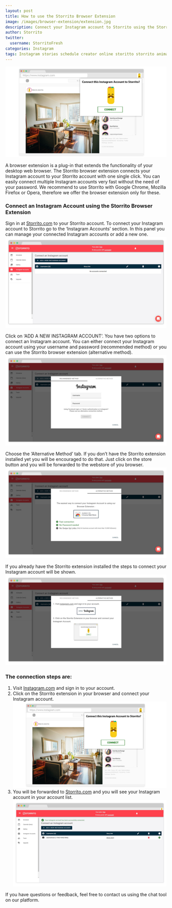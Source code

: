 ```yaml
---
layout: post
title: How to use the Storrito Browser Extension
image: /images/browser-extension/extension.jpg
description: Connect your Instagram account to Storrito using the Storrito Extension
author: Storrito
twitter:
  username: StorritoFresh
categories: Instagram
tags: Instagram stories schedule creator online storitto storrito animation pc computer desktop mac browser extension
---
```


![How to post](/images/browser-extension/extension.jpg "Storrito Instagram Extension")

A browser extension is a plug-in that extends the functionality of your desktop web browser. The Storrito browser extension connects your Instagram account to your Storrito account with one single click. You can easily connect multiple Instagram accounts very fast without the need of your password. We recommend to use Storrito with Google Chrome, Mozilla Firefox or Opera, therefore we offer the browser extension only for these.

<!--more-->
### Connect an Instagram Account using the Storrito Browser Extension

Sign in at [Storrito.com](https://app.storrito.com) to your Storrito account. To connect your Instagram account to Storrito go to the ‘Instagram Accounts’ section. In this panel you can manage your connected Instagram accounts or add a new one.
![How to post](/images/browser-extension/list.jpg "Storrito Empty List")

Click on ‘ADD A NEW INSTAGRAM ACCOUNT’. You have two options to connect an Instagram account. You can either connect your Instagram account using your username and password (recommended method) or you can use the Storrito browser extension (alternative method).
![How to post](/images/browser-extension/ig_connect.jpg "Storrito Instagram Connect")

Choose the ‘Alternative Method’ tab. If you don’t have the Storrito extension installed yet you will be encouraged to do that. Just click on the store button and you will be forwarded to the webstore of you browser.
![How to post](/images/browser-extension/connect_notinstalled_extension.jpg "Storrito Instagram Connect")

If you already have the Storrito extension installed the steps to connect your Instagram account will be shown.
![How to post](/images/browser-extension/connect_installed_extension.jpg "Storrito Instagram connect with browser extension")

### The connection steps are:
1. Visit [Instagram.com](https://www.instagram.com/) and sign in to your account.
2. Click on the Storrito extension in your browser and connect your Instagram account.![How to post](/images/browser-extension/extension.jpg "Storrito Instagram Browser Extension")
3. You will be forwarded to [Storrito.com](https://app.storrito.com) and you will see your Instagram account in your account list.![How to post](/images/browser-extension/connected_account.jpg "Storrito Instagram Account List")

If you have questions or feedback, feel free to contact us using the chat tool on our platform.
